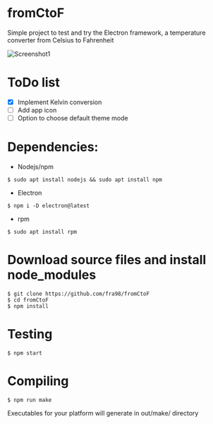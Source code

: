 # fromCtoF
Simple project to test and try the Electron framework, a temperature converter from Celsius to Fahrenheit

![Screenshot1](https://i.imgur.com/U9b6bmT.png)


# ToDo list
-  [x] Implement Kelvin conversion
-  [ ] Add app icon
-  [ ] Option to choose default theme mode

# Dependencies:

+ Nodejs/npm

```$ sudo apt install nodejs && sudo apt install npm```

+ Electron

```$ npm i -D electron@latest```

+ rpm

```$ sudo apt install rpm```

# Download source files and install node_modules
```
$ git clone https://github.com/fra98/fromCtoF
$ cd fromCtoF
$ npm install
```
# Testing
```
$ npm start
```
# Compiling
```
$ npm run make 
```

Executables for your platform will generate in out/make/ directory
